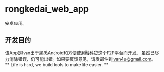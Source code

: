 # rongkedai_web_app
安卓应用。

## 开发目的 ##
该App是Ivan出于熟悉Android和方便使用[融科贷](http://www.rongkedai.com/)这个P2P平台而开发。
虽然已尽力消除错误，仍可能出错。如果要反馈意见，请发邮件到<a href="mailto:ivan4u@gmail.com">ivan4u@gmail.com</a>。
** Life is hard, we build tools to make life easier. **
